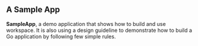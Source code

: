 ## A Sample App

**SampleApp**, a demo application that shows how to build and use workspace. It is also using a design guideline to 
demonstrate how to build a Go application by following few simple rules.

